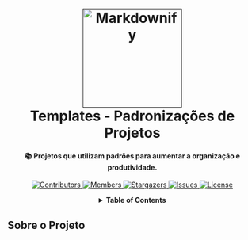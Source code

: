 <!-- PROJECT LOGO -->
<h1 align="center">
  <br>
  <a href=""><img src="" alt="Markdownify" width="200"></a>
  <br>
  Templates - Padronizações de Projetos
  <br>
</h1>

<h4 align="center">
  📚 Projetos que utilizam padrões para aumentar a organização e produtividade.
</h4>

<!-- PROJECT SHIELDS -->
<p align="center">
  <a href="https://github.com/JonathanTSilva/TP-Standardization/graphs/contributors">
    <img src="https://img.shields.io/github/contributors/JonathanTSilva/TP-Standardization.svg?style=for-the-badge" alt="Contributors">
  </a>
  <a href="https://github.com/JonathanTSilva/TP-Standardization/network/members">
    <img src="https://img.shields.io/github/forks/JonathanTSilva/TP-Standardization.svg?style=for-the-badge" alt="Members">
  </a>
  <a href="https://github.com/JonathanTSilva/TP-Standardization/stargazers">
    <img src="https://img.shields.io/github/stars/JonathanTSilva/TP-Standardization.svg?style=for-the-badge" alt="Stargazers">
  </a>
  <a href="https://github.com/JonathanTSilva/TP-Standardization/issues">
    <img src="https://img.shields.io/github/issues/JonathanTSilva/TP-Standardization.svg?style=for-the-badge" alt="Issues">
  </a>
  <a href="https://github.com/JonathanTSilva/TP-Standardization/blob/main/LICENSE">
    <img src="https://img.shields.io/github/license/JonathanTSilva/TP-Standardization.svg?style=for-the-badge" alt="License">
  </a>
</p>

<!-- TABLE OF CONTENTS -->
<details close="close" align="center">
  <summary><b>Table of Contents</b></summary>
          <a href="#sobre-o-projeto">Sobre o Projeto</a> |
          <a href="#getting-started">Getting Started</a> |
          <a href="#quick-guide">Quick Guide</a> |
          <a href="#contributing">Contributing</a> |
          <a href="#license">License</a> |
          <a href="#contact">Contact</a>
</details>

## Sobre o Projeto

